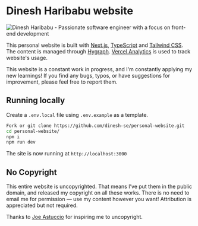 # Dinesh Haribabu website

![Dinesh Haribabu - Passionate software engineer with a focus on front-end development](https://res.cloudinary.com/dineshharibabu-in/image/upload/v1710773278/Personal%20website/landing-page.png)

This personal website is built with [Next.js](https://nextjs.org/), [TypeScript](https://www.typescriptlang.org/) and [Tailwind CSS](https://tailwindcss.com/). The content is managed through [Hygraph](https://hygraph.com/). [Vercel Analytics](https://vercel.com/analytics) is used to track website's usage.

This website is a constant work in progress, and I'm constantly applying my new learnings! If you find any bugs, typos, or have suggestions for improvement, please feel free to report them.

## Running locally

Create a `.env.local` file using `.env.example` as a template.

```bash
Fork or git clone https://github.com/dinesh-se/personal-website.git
cd personal-website/
npm i
npm run dev
```

The site is now running at `http://localhost:3000`

## No Copyright
This entire website is uncopyrighted. That means I’ve put them in the public domain, and released my copyright on all these works. There is no need to email me for permission — use my content however you want! Attribution is appreciated but not required.

Thanks to [Joe Astuccio](https://astucc.io/uncopyright/) for inspiring me to uncopyright.

